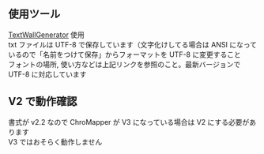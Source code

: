 ## 使用ツール  
[TextWallGenerator](https://github.com/rei05/TextWallGenerator) 使用  
txt ファイルは UTF-8 で保存しています（文字化けしてる場合は ANSI になっているので「名前をつけて保存」からフォーマットを UTF-8 に変更すること  
フォントの場所, 使い方などは上記リンクを参照のこと。最新バージョンで UTF-8 に対応しています  

## V2 で動作確認  
書式が v2.2 なので ChroMapper が V3 になっている場合は V2 にする必要があります  
V3 ではおそらく動作しません  

